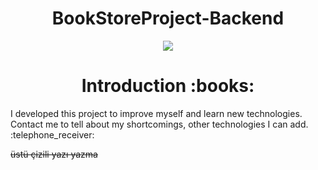 <h1 align="center">
  BookStoreProject-Backend
</h1>

<p align="center">
<img src="https://cdn.dribbble.com/users/432077/screenshots/2822920/bookstore-logo.jpg">
</p>


<h1 align="center">
  Introduction :books:
</h1>
<p>I developed this project to improve myself and learn new technologies. Contact me to tell about my shortcomings, other technologies I can add. :telephone_receiver:</p>
<strike>üstü çizili yazı yazma</strike>

